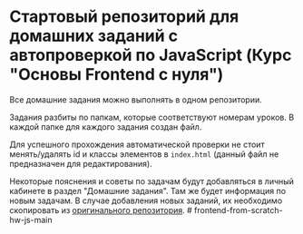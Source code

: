 # Стартовый репозиторий для домашних заданий с автопроверкой по JavaScript (Курс "Основы Frontend с нуля")

Все домашние задания можно выполнять в одном репозитории.

Задания разбиты по папкам, которые соответствуют номерам уроков. В каждой папке для каждого задания создан файл.

Для успешного прохождения автоматической проверки не стоит менять/удалять id и классы элементов в `index.html` (данный файл не предназначен для редактирования).

Некоторые пояснения и советы по задачам будут добавляться в личный кабинете в раздел "Домашние задания". Там же будет информация по новым задачам.
В случае добавления новых заданий, их необходимо скопировать из [оригинального репозитория](https://github.com/it-incubator/frontend-from-scratch-hw-js).
#   f r o n t e n d - f r o m - s c r a t c h - h w - j s - m a i n  
 